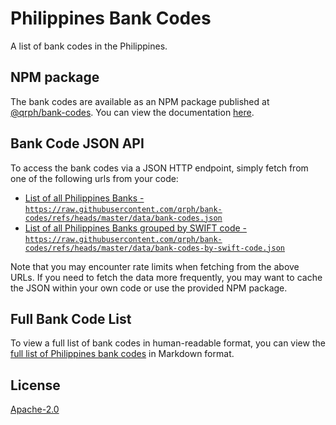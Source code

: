 # Philippines Bank Codes

A list of bank codes in the Philippines.

## NPM package

The bank codes are available as an NPM package published at [@qrph/bank-codes](https://www.npmjs.com/package/@qrph/bank-codes). You can view the documentation [here](https://qrph.github.io/bank-codes/).

## Bank Code JSON API

To access the bank codes via a JSON HTTP endpoint, simply fetch from one of the following urls from your code:

- [List of all Philippines Banks - `https://raw.githubusercontent.com/qrph/bank-codes/refs/heads/master/data/bank-codes.json`](https://raw.githubusercontent.com/qrph/bank-codes/refs/heads/master/data/bank-codes.json)
- [List of all Philippines Banks grouped by SWIFT code - `https://raw.githubusercontent.com/qrph/bank-codes/refs/heads/master/data/bank-codes-by-swift-code.json`](https://raw.githubusercontent.com/qrph/bank-codes/refs/heads/master/data/bank-codes-by-swift-code.json)

Note that you may encounter rate limits when fetching from the above URLs. If you need to fetch the data more frequently, you may want to cache the JSON within your own code or use the provided NPM package.

## Full Bank Code List

To view a full list of bank codes in human-readable format, you can view the [full list of Philippines bank codes](https://github.com/qrph/bank-codes/blob/master/philippines-bank-codes.md) in Markdown format.

## License

[Apache-2.0](LICENSE.txt)
